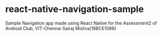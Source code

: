 # react-native-navigation-sample
Sample Navigation app made using React Native for the Assessment2 of Android Club, VIT-Chennai
Sairaj Mishra(18BCE1086)

